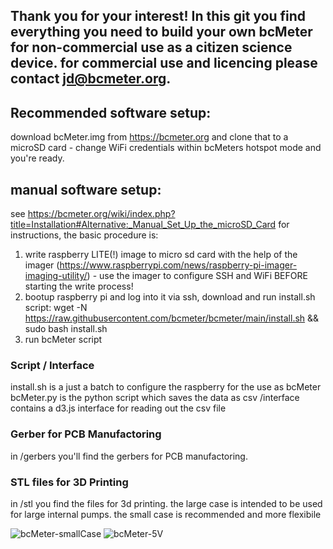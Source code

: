 ## Thank you for your interest! In this git you find everything you need to build your own bcMeter for non-commercial use as a citizen science device. for commercial use and licencing please contact jd@bcmeter.org.


## Recommended software setup:
download bcMeter.img from https://bcmeter.org and clone that to a microSD card - change WiFi credentials within bcMeters hotspot mode and you're ready. 

## manual software setup:

see https://bcmeter.org/wiki/index.php?title=Installation#Alternative:_Manual_Set_Up_the_microSD_Card for instructions, the basic procedure is:

1. write raspberry LITE(!) image to micro sd card with the help of the imager (https://www.raspberrypi.com/news/raspberry-pi-imager-imaging-utility/) - use the imager to configure SSH and WiFi BEFORE starting the write process!
2. bootup raspberry pi and log into it via ssh, download and run install.sh script: 
wget -N https://raw.githubusercontent.com/bcmeter/bcmeter/main/install.sh && sudo bash install.sh
3. run bcMeter script 


### Script / Interface

install.sh is a just a batch to configure the raspberry for the use as bcMeter
bcMeter.py is the python script which saves the data as csv
/interface contains a d3.js interface for reading out the csv file



### Gerber for PCB Manufactoring

in /gerbers you'll find the gerbers for PCB manufactoring. 

### STL files for 3D Printing

in /stl you find the files for 3d printing. the large case is intended to be used for large internal pumps. the small case is recommended and more flexibile


![bcMeter-smallCase](https://user-images.githubusercontent.com/87074315/152612250-c9c2e578-1b18-46d1-ad44-5a189bbf04da.png)
![bcMeter-5V](https://user-images.githubusercontent.com/87074315/152612590-75ef60a8-828f-4d69-82bb-b6b03c55a555.png)
